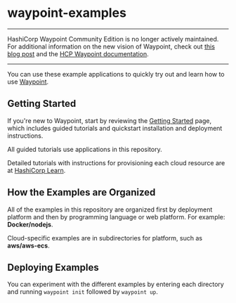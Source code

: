 # waypoint-examples

----------------------------------------

HashiCorp Waypoint Community Edition is no longer actively maintained. For additional information on the new vision of Waypoint, check out [this blog post](https://www.hashicorp.com/blog/a-new-vision-for-hcp-waypoint) and the [HCP Waypoint documentation](https://developer.hashicorp.com/hcp/docs/waypoint).

----------------------------------------


You can use these example applications to quickly try out and learn how to use
[Waypoint](https://waypointproject.io/).

## Getting Started

If you're new to Waypoint, start by reviewing the [Getting
Started](https://waypointproject.io/docs/getting-started) page, which includes
guided tutorials and quickstart installation and deployment instructions.

All guided tutorials use applications in this repository.

Detailed tutorials with instructions for provisioning each cloud resource are at
[HashiCorp Learn](https://learn.hashicorp.com/waypoint).

## How the Examples are Organized

All of the examples in this repository are organized first by deployment
platform and then by programming language or web platform. For example:
**Docker/nodejs**.

Cloud-specific examples are in subdirectories for platform, such as **aws/aws-ecs**.

## Deploying Examples

You can experiment with the different examples by entering each directory and
running `waypoint init` followed by `waypoint up`.
